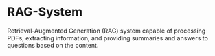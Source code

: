 # RAG-System
Retrieval-Augmented Generation (RAG) system capable of processing PDFs, extracting information, and providing summaries and answers to questions based on the content.
